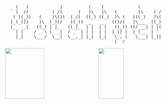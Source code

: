 <pre>

    (   )            )          (    (             (        )          (
  ` )  /(         ( /(      )   )\   )\   (        )\    ( /(     (    )\ )
   ( )(_))   (    )\())  ( /(  ((_) ((_)  )\ )   (((_)   )\())   ))\  (()/(   (
  (_(_())    )\  (_))/   )(_))  _    _   (()/(   )\___  ((_)\   /((_)  /(_))  )\
  |_   _|   ((_) | |_   ((_)_  | |  | |   )(_)) ((/ __| | |(_) (_))   (_) _| ((_)
    | |    / _ \ |  _|  / _` | | |  | |  | || |  | (__  | ' \  / -_)   |  _| (_-<
    |_|    \___/  \__|  \__,_| |_|  |_|   \_, |   \___| |_||_| \___|   |_|   /__/
                                          |__/
</pre>

<img border="0" width="50%" height="164" align="left" src="https://github-readme-stats.vercel.app/api?username=JRetza&include_all_commits=true&count_private=true&show_icons=true&hide=stars" />

<img border="0" width="40%" height="164" align="right" src="https://github-readme-stats.vercel.app/api/top-langs/?username=JRetza&layout=compact" />
